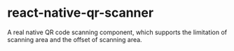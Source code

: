 # react-native-qr-scanner
A real native QR code scanning component, which supports the limitation of scanning area and the offset of scanning area.
